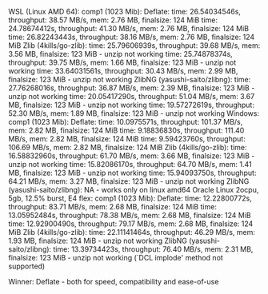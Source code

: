 WSL (Linux AMD 64):
    comp1 (1023 Mib):
        Deflate: 
            time: 26.54034546s, throughput: 38.57 MB/s, mem: 2.76 MB, finalsize: 124 MiB
            time: 24.78674412s, throughput: 41.30 MB/s, mem: 2.76 MB, finalsize: 124 MiB
            time: 26.82243443s, throughput: 38.16 MB/s, mem: 2.76 MB, finalsize: 124 MiB
        Zlib (4kills/go-zlib): 
            time: 25.79606939s, throughput: 39.68 MB/s, mem: 3.56 MB, finalsize: 123 MiB - unzip not working
            time: 25.74878374s, throughput: 39.75 MB/s, mem: 1.66 MB, finalsize: 123 MiB - unzip not working
            time: 33.64031561s, throughput: 30.43 MB/s, mem: 2.99 MB, finalsize: 123 MiB - unzip not working
        ZlibNG (yasushi-saito/zlibng): 
            time: 27.76268016s, throughput: 36.87 MB/s, mem: 2.39 MB, finalsize: 123 MiB - unzip not working
            time: 20.05417290s, throughput: 51.04 MB/s, mem: 3.67 MB, finalsize: 123 MiB - unzip not working
            time: 19.57272619s, throughput: 52.30 MB/s, mem: 1.89 MB, finalsize: 123 MiB - unzip not working
Windows:
    comp1 (1023 Mib):
        Deflate: 
            time: 10.0975571s, throughput: 101.37 MB/s, mem: 2.82 MB, finalsize: 124 MiB
            time: 9.18836830s, throughput: 111.40 MB/s, mem: 2.82 MB, finalsize: 124 MiB
            time: 9.59423760s, throughput: 106.69 MB/s, mem: 2.82 MB, finalsize: 124 MiB
        Zlib (4kills/go-zlib): 
            time: 16.58832960s, throughput: 61.70 MB/s, mem: 3.66 MB, finalsize: 123 MiB - unzip not working
            time: 15.82086170s, throughput: 64.70 MB/s, mem: 1.41 MB, finalsize: 123 MiB - unzip not working
            time: 15.94093750s, throughput: 64.21 MB/s, mem: 3.27 MB, finalsize: 123 MiB - unzip not working
        ZlibNG (yasushi-saito/zlibng): 
            NA - works only on linux amd64
Oracle Linux 2ocpu, 5gb, 12.5% burst, E4 flex:
    comp1 (1023 Mib):
        Deflate: 
            time: 12.22800772s, throughput: 83.71 MB/s, mem: 2.68 MB, finalsize: 124 MiB
            time: 13.05952484s, throughput: 78.38 MB/s, mem: 2.68 MB, finalsize: 124 MiB
            time: 12.92900490s, throughput: 79.17 MB/s, mem: 2.68 MB, finalsize: 124 MiB
        Zlib (4kills/go-zlib): 
            time: 22.11141464s, throughput: 46.29 MB/s, mem: 1.93 MB, finalsize: 124 MiB - unzip not working
        ZlibNG (yasushi-saito/zlibng): 
            time: 13.39734423s, throughput: 76.40 MB/s, mem: 2.31 MB, finalsize: 123 MiB - unzip not working (`DCL implode' method not supported)

Winner: Deflate - both for speed, compatibility and ease-of-use